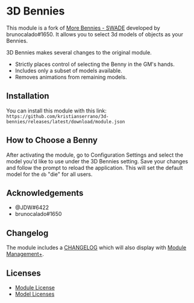 # 3D Bennies

This module is a fork of [More Bennies - SWADE](https://github.com/brunocalado/swade-more-bennies) developed by brunocalado#1650. It allows you to select 3d models of objects as your Bennies.

3D Bennies makes several changes to the original module.

- Strictly places control of selecting the Benny in the GM's hands.
- Includes only a subset of models available.
- Removes animations from remaining models.

## Installation

You can install this module with this link:
`https://github.com/kristianserrano/3d-bennies/releases/latest/download/module.json`

## How to Choose a Benny

After activating the module, go to Configuration Settings and select the model you'd like to use under the 3D Bennies setting. Save your changes and follow the prompt to reload the application. This will set the default model for the `db` "die" for all users.

## Acknowledgements

- @JDW#6422
- brunocalado#1650

## Changelog

The module includes a [CHANGELOG](CHANGELOG.md) which will also display with [Module Management+](https://foundryvtt.com/packages/module-credits).

## Licenses

- [Module License](LICENSE.md)
- [Model Licenses](MODEL-LICENSES.md)
